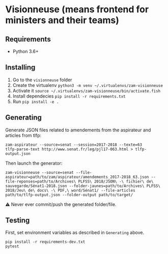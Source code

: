 # Visionneuse (means frontend for ministers and their teams)

## Requirements

*   Python 3.6+

## Installing

1.  Go to the `visionneuse` folder
2.  Create the virtualenv `python3 -m venv ~/.virtualenvs/zam-visionneuse`
3.  Activate it `source ~/.virtualenvs/zam-visionneuse/bin/activate.fish`
4.  Install dependecies `pip install -r requirements.txt`
5.  Run `pip install -e .`

## Generating

Generate JSON files related to amendements from the aspirateur and articles from tlfp:

    zam-aspirateur --source=senat --session=2017-2018 --texte=63
    tlfp-parse-text http://www.senat.fr/leg/pjl17-063.html > tlfp-output.json

Then launch the generator:

    zam-visionneuse --source=senat --file-aspirateur=path/to/zam/aspirateur/amendements_2017-2018_63.json --file-reponses=path/to/Archives\ PLFSS\ 2018/JSON\ -\ fichier\ de\ sauvegarde/Sénat1-2018.json --folder-jaunes=path/to/Archives\ PLFSS\ 2018/Jeu\ de\ docs\ -\ PDF,\ word/Sénat1/ --file-articles path/to/tlfp-output.json --folder-output path/to/target/

⚠️ Never ever commit/push the generated folder/file.


## Testing

First, set environment variables as described in `Generating` above.

    pip install -r requirements-dev.txt
    pytest
